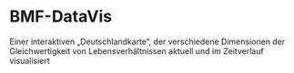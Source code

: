 # BMF-DataVis
Einer interaktiven „Deutschlandkarte“, der verschiedene Dimensionen der Gleichwertigkeit von Lebensverhältnissen aktuell und im Zeitverlauf visualisiert 
